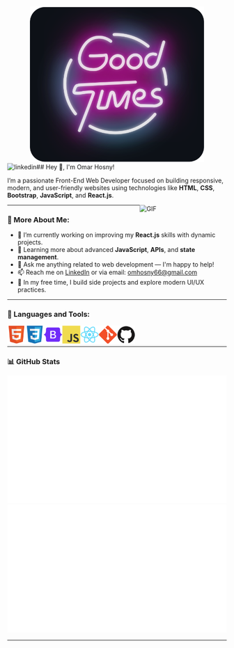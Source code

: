 <div align="center">
	<br>
		<img src="good-times.svg" width="400px">
	<br>
</div>
## Hey 👋, I'm Omar Hosny!
<a href='https://www.linkedin.com/in/omar-hosny-a41364349/'><img align='left' alt="linkedin" src="https://raw.githubusercontent.com/rahul-jha98/rahul-jha98/561d474902b59c7429ec22bb73e225696c27b202/assets/linkedin.svg" height='18px'/></a>
<br/>

I’m a passionate Front-End Web Developer focused on building responsive, modern, and user-friendly websites using technologies like **HTML**, **CSS**, **Bootstrap**, **JavaScript**, and **React.js**.

<img align="right" alt="GIF" src="https://raw.githubusercontent.com/rahul-jha98/rahul-jha98/main/techstack.gif" width="200px"/>

---

### 🧐 More About Me:

- 🔭 I’m currently working on improving my **React.js** skills with dynamic projects.
- 🌱 Learning more about advanced **JavaScript**, **APIs**, and **state management**.
- 💬 Ask me anything related to web development — I'm happy to help!
- 📫 Reach me on [LinkedIn](https://www.linkedin.com/in/omar-hosny-a41364349/) or via email: omhosny66@gmail.com
- 🧠 In my free time, I build side projects and explore modern UI/UX practices.

---

### 🔨 Languages and Tools:
<a href="https://developer.mozilla.org/en-US/docs/Web/HTML" target="_blank"> <img align="left" src="https://raw.githubusercontent.com/devicons/devicon/master/icons/html5/html5-original.svg" alt="HTML5" height="42px"/> </a> 
<a href="https://developer.mozilla.org/en-US/docs/Web/CSS" target="_blank"> <img align="left" src="https://raw.githubusercontent.com/devicons/devicon/master/icons/css3/css3-original.svg" alt="CSS3" height="42px"/> </a> 
<a href="https://getbootstrap.com/" target="_blank"> <img align="left" src="https://raw.githubusercontent.com/devicons/devicon/master/icons/bootstrap/bootstrap-plain.svg" alt="Bootstrap" height="42px"/> </a> 
<a href="https://developer.mozilla.org/en-US/docs/Web/JavaScript" target="_blank"> <img align="left" src="https://raw.githubusercontent.com/devicons/devicon/master/icons/javascript/javascript-original.svg" alt="JavaScript" height="42px"/> </a> 
<a href="https://reactjs.org/" target="_blank"> <img align="left" src="https://raw.githubusercontent.com/devicons/devicon/master/icons/react/react-original.svg" alt="React" height="42px"/> </a> 
<a href="https://git-scm.com/" target="_blank"> <img align="left" src="https://raw.githubusercontent.com/devicons/devicon/master/icons/git/git-original.svg" alt="Git" height="42px"/> </a> 
<a href="https://github.com/" target="_blank"> <img align="left" src="https://raw.githubusercontent.com/devicons/devicon/master/icons/github/github-original.svg" alt="GitHub" height="42px"/> </a> 

<br/>
<br/>

---

### 📊 GitHub Stats

<a href='https://github.com/Omarhosny1/github-stats-transparent'>
  
![Stats Overview](https://raw.githubusercontent.com/rahul-jha98/github-stats-transparent/output/generated/overview.svg)
![Most Used Languages](https://raw.githubusercontent.com/rahul-jha98/github-stats-transparent/output/generated/languages.svg)

</a>


---

